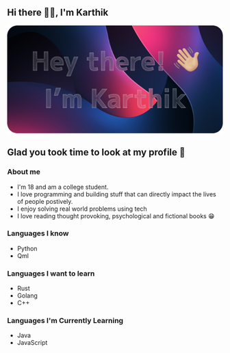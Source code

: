 ## Hi there 👋🏼, I'm Karthik
![alt What's this?](https://github.com/KS-the-visionary/KS-the-visionary/blob/main/Banner.png)

## Glad you took time to look at my profile 🤗


### About me
- I'm 18 and am a college student.
- I love programming and building stuff that can directly impact the lives of people postively.
- I enjoy solving real world problems using tech
- I love reading thought provoking, psychological and fictional books 😁


### Languages I know
- Python
- Qml

### Languages I want to learn
- Rust
- Golang
- C++

### Languages I'm Currently Learning
- Java
- JavaScript

